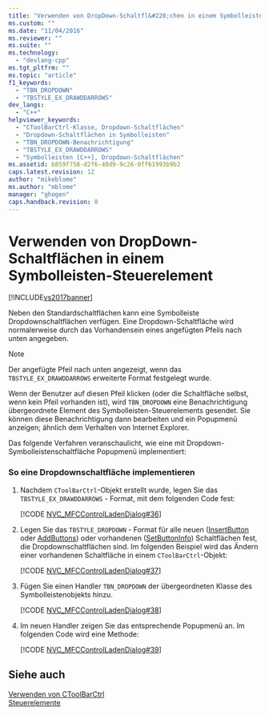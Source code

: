 ```yaml
---
title: "Verwenden von DropDown-Schaltfl&#228;chen in einem Symbolleisten-Steuerelement | Microsoft Docs"
ms.custom: ""
ms.date: "11/04/2016"
ms.reviewer: ""
ms.suite: ""
ms.technology: 
  - "devlang-cpp"
ms.tgt_pltfrm: ""
ms.topic: "article"
f1_keywords: 
  - "TBN_DROPDOWN"
  - "TBSTYLE_EX_DRAWDDARROWS"
dev_langs: 
  - "C++"
helpviewer_keywords: 
  - "CToolBarCtrl-Klasse, Dropdown-Schaltflächen"
  - "Dropdown-Schaltflächen in Symbolleisten"
  - "TBN_DROPDOWN-Benachrichtigung"
  - "TBSTYLE_EX_DRAWDDARROWS"
  - "Symbolleisten [C++], Dropdown-Schaltflächen"
ms.assetid: b859f758-d2f6-40d9-9c26-0ff61993b9b2
caps.latest.revision: 12
author: "mikeblome"
ms.author: "mblome"
manager: "ghogen"
caps.handback.revision: 8
---
```

# Verwenden von DropDown-Schaltfl&#228;chen in einem Symbolleisten-Steuerelement
[!INCLUDE[vs2017banner](../assembler/inline/includes/vs2017banner.md)]

Neben den Standardschaltflächen kann eine Symbolleiste Dropdownschaltflächen verfügen.  Eine Dropdown\-Schaltfläche wird normalerweise durch das Vorhandensein eines angefügten Pfeils nach unten angegeben.  
  
> [!NOTE]
>  Der angefügte Pfeil nach unten angezeigt, wenn das `TBSTYLE_EX_DRAWDDARROWS` erweiterte Format festgelegt wurde.  
  
 Wenn der Benutzer auf diesen Pfeil klicken \(oder die Schaltfläche selbst, wenn kein Pfeil vorhanden ist\), wird `TBN_DROPDOWN` eine Benachrichtigung übergeordnete Element des Symbolleisten\-Steuerelements gesendet.  Sie können diese Benachrichtigung dann bearbeiten und ein Popupmenü anzeigen; ähnlich dem Verhalten von Internet Explorer.  
  
 Das folgende Verfahren veranschaulicht, wie eine mit Dropdown\-Symbolleistenschaltfläche Popupmenü implementiert:  
  
### So eine Dropdownschaltfläche implementieren  
  
1.  Nachdem `CToolBarCtrl`\-Objekt erstellt wurde, legen Sie das `TBSTYLE_EX_DRAWDDARROWS` \- Format, mit dem folgenden Code fest:  
  
     [!CODE [NVC_MFCControlLadenDialog#36](../CodeSnippet/VS_Snippets_Cpp/NVC_MFCControlLadenDialog#36)]  
  
2.  Legen Sie das `TBSTYLE_DROPDOWN` \- Format für alle neuen \([InsertButton](../Topic/CToolBarCtrl::InsertButton.md) oder [AddButtons](../Topic/CToolBarCtrl::AddButtons.md)\) oder vorhandenen \([SetButtonInfo](../Topic/CToolBarCtrl::SetButtonInfo.md)\) Schaltflächen fest, die Dropdownschaltflächen sind.  Im folgenden Beispiel wird das Ändern einer vorhandenen Schaltfläche in einem `CToolBarCtrl`\-Objekt:  
  
     [!CODE [NVC_MFCControlLadenDialog#37](../CodeSnippet/VS_Snippets_Cpp/NVC_MFCControlLadenDialog#37)]  
  
3.  Fügen Sie einen Handler `TBN_DROPDOWN` der übergeordneten Klasse des Symbolleistenobjekts hinzu.  
  
     [!CODE [NVC_MFCControlLadenDialog#38](../CodeSnippet/VS_Snippets_Cpp/NVC_MFCControlLadenDialog#38)]  
  
4.  Im neuen Handler zeigen Sie das entsprechende Popupmenü an.  Im folgenden Code wird eine Methode:  
  
     [!CODE [NVC_MFCControlLadenDialog#39](../CodeSnippet/VS_Snippets_Cpp/NVC_MFCControlLadenDialog#39)]  
  
## Siehe auch  
 [Verwenden von CToolBarCtrl](../mfc/using-ctoolbarctrl.md)   
 [Steuerelemente](../mfc/controls-mfc.md)